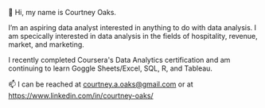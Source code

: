  👋 Hi, my name is Courtney Oaks.

I’m an aspiring data analyst interested in anything to do with data analysis. I am specically interested in data analysis in the fields of hospitality, revenue, market, and marketing. 

I recently completed Coursera's Data Analytics certification and am continuing to learn Goggle Sheets/Excel, SQL, R, and Tableau.

📫 I can be reached at courtney.a.oaks@gmail.com or at https://www.linkedin.com/in/courtney-oaks/

<!---
CourtneyOaks/CourtneyOaks is a ✨ special ✨ repository because its `README.md` (this file) appears on your GitHub profile.
You can click the Preview link to take a look at your changes.
--->
